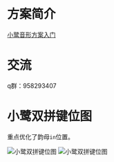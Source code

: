 
# 方案简介

[小鹭音形方案入门](https://nxysbtpi3z.feishu.cn/docx/doxcnFyBYZG5922YDDOEprfcS9b)



# 交流
q群：958293407

# 小鹭双拼键位图

重点优化了韵母```in```位置。

![小鹭双拼键位图](https://github.com/ledao/lufly-im/blob/master/images/xiaolu_shuangpin.png)
![小鹭双拼键位图](https://gitee.com/ledao/lufly-im/blob/master/images/xiaolu_shuangpin.png)

